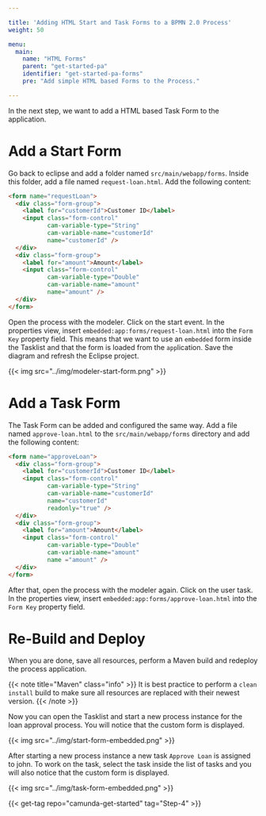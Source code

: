 ```yaml
---

title: 'Adding HTML Start and Task Forms to a BPMN 2.0 Process'
weight: 50

menu:
  main:
    name: "HTML Forms"
    parent: "get-started-pa"
    identifier: "get-started-pa-forms"
    pre: "Add simple HTML based Forms to the Process."

---
```


In the next step, we want to add a HTML based Task Form to the application.


# Add a Start Form

Go back to eclipse and add a folder named `src/main/webapp/forms`. Inside this folder, add a file named `request-loan.html`. Add the following content:

```html
<form name="requestLoan">
  <div class="form-group">
    <label for="customerId">Customer ID</label>
    <input class="form-control"
           cam-variable-type="String"
           cam-variable-name="customerId"
           name="customerId" />
  </div>
  <div class="form-group">
    <label for="amount">Amount</label>
    <input class="form-control"
           cam-variable-type="Double"
           cam-variable-name="amount"
           name="amount" />
  </div>
</form>
```

Open the process with the modeler. Click on the start event. In the properties view, insert `embedded:app:forms/request-loan.html` into the `Form Key` property field. This means that we want to use an `embedded` form inside the Tasklist and that the form is loaded from the `app`lication. Save the diagram and refresh the Eclipse project.

{{< img src="../img/modeler-start-form.png" >}}


# Add a Task Form

The Task Form can be added and configured the same way. Add a file named `approve-loan.html` to the `src/main/webapp/forms` directory and add the following content:

```html
<form name="approveLoan">
  <div class="form-group">
    <label for="customerId">Customer ID</label>
    <input class="form-control"
           cam-variable-type="String"
           cam-variable-name="customerId"
           name="customerId"
           readonly="true" />
  </div>
  <div class="form-group">
    <label for="amount">Amount</label>
    <input class="form-control"
           cam-variable-type="Double"
           cam-variable-name="amount"
           name ="amount" />
  </div>
</form>
```

After that, open the process with the modeler again. Click on the user task. In the properties view, insert `embedded:app:forms/approve-loan.html` into the `Form Key` property field.


# Re-Build and Deploy

When you are done, save all resources, perform a Maven build and redeploy the process application.

{{< note title="Maven" class="info" >}}
It is best practice to perform a `clean install` build to make sure all resources are replaced with their newest version.
{{< /note >}}

Now you can open the Tasklist and start a new process instance for the loan approval process. You will notice that the custom form is displayed.

{{< img src="../img/start-form-embedded.png" >}}

After starting a new process instance a new task `Approve Loan` is assigned to john. To work on the task, select the task inside the list of tasks and you will also notice that the custom form is displayed.

{{< img src="../img/task-form-embedded.png" >}}

{{< get-tag repo="camunda-get-started" tag="Step-4" >}}
